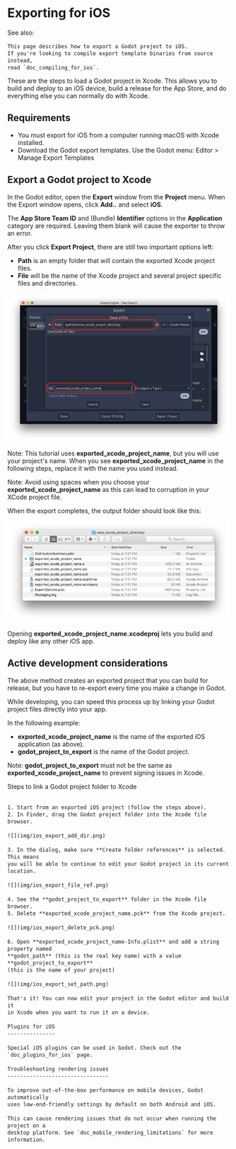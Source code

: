 

Exporting for iOS
=================

See also:


    This page describes how to export a Godot project to iOS.
    If you're looking to compile export template binaries from source instead,
    read `doc_compiling_for_ios`.

These are the steps to load a Godot project in Xcode. This allows you to
build and deploy to an iOS device, build a release for the App Store, and
do everything else you can normally do with Xcode.

Requirements
------------

-  You must export for iOS from a computer running macOS with Xcode installed.
-  Download the Godot export templates. Use the Godot menu: Editor > Manage Export Templates

Export a Godot project to Xcode
-------------------------------

In the Godot editor, open the **Export** window from the **Project** menu. When the
Export window opens, click **Add..** and select **iOS**.

The **App Store Team ID** and (Bundle) **Identifier** options in the **Application** category
are required. Leaving them blank will cause the exporter to throw an error.

After you click **Export Project**, there are still two important options left:

  * **Path** is an empty folder that will contain the exported Xcode project files.
  * **File** will be the name of the Xcode project and several project specific files and directories.

![](img/ios_export_file.png)

Note:
 This tutorial uses **exported_xcode_project_name**, but you will use your
          project's name. When you see **exported_xcode_project_name**
          in the following steps, replace it with the name you used instead.

Note:
 Avoid using spaces when you choose your **exported_xcode_project_name** as
          this can lead to corruption in your XCode project file.

When the export completes, the output folder should look like this:

![](img/ios_export_output.png)

Opening **exported_xcode_project_name.xcodeproj** lets you build and deploy
like any other iOS app.

Active development considerations
---------------------------------

The above method creates an exported project that you can build for
release, but you have to re-export every time you make a change in Godot.

While developing, you can speed this process up by linking your
Godot project files directly into your app.

In the following example:

  * **exported_xcode_project_name** is the name of the exported iOS application (as above).
  * **godot_project_to_export** is the name of the Godot project.

Note:
 **godot_project_to_export** must not be the same as **exported_xcode_project_name**
          to prevent signing issues in Xcode.

Steps to link a Godot project folder to Xcode
~~~~~~~~~~~~~~~~~~~~~~~~~~~~~~~~~~~~~~~~~~~~~

1. Start from an exported iOS project (follow the steps above).
2. In Finder, drag the Godot project folder into the Xcode file browser.

![](img/ios_export_add_dir.png)

3. In the dialog, make sure **Create folder references** is selected. This means
you will be able to continue to edit your Godot project in its current location.

![](img/ios_export_file_ref.png)

4. See the **godot_project_to_export** folder in the Xcode file browser.
5. Delete **exported_xcode_project_name.pck** from the Xcode project.

![](img/ios_export_delete_pck.png)

6. Open **exported_xcode_project_name-Info.plist** and add a string property named
**godot_path** (this is the real key name) with a value **godot_project_to_export**
(this is the name of your project)

![](img/ios_export_set_path.png)

That's it! You can now edit your project in the Godot editor and build it
in Xcode when you want to run it on a device.

Plugins for iOS
---------------

Special iOS plugins can be used in Godot. Check out the
`doc_plugins_for_ios` page.

Troubleshooting rendering issues
--------------------------------

To improve out-of-the-box performance on mobile devices, Godot automatically
uses low-end-friendly settings by default on both Android and iOS.

This can cause rendering issues that do not occur when running the project on a
desktop platform. See `doc_mobile_rendering_limitations` for more information.
